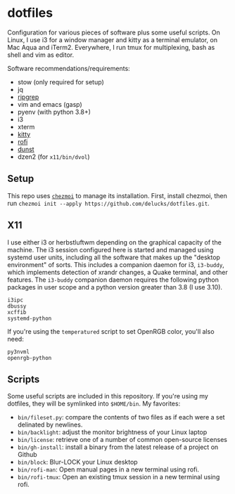 dotfiles
========

Configuration for various pieces of software plus some useful scripts. On Linux, I use i3 for a window manager and kitty as a terminal emulator, on Mac Aqua and iTerm2. Everywhere, I run tmux for multiplexing, bash as shell and vim as editor.

Software recommendations/requirements:
- stow (only required for setup)
- jq
- [ripgrep](https://github.com/BurntSushi/ripgrep)
- vim and emacs (gasp)
- pyenv (with python 3.8+)
- i3
- xterm
- [kitty](https://github.com/kovidgoyal/kitty)
- [rofi](https://github.com/davatorium/rofi)
- [dunst](https://github.com/dunst-project/dunst)
- dzen2 (for `x11/bin/dvol`)

Setup
-----

This repo uses [`chezmoi`](https://www.chezmoi.io/) to manage its installation. First, install chezmoi, then run `chezmoi init --apply https://github.com/delucks/dotfiles.git`.

X11
---

I use either i3 or herbstluftwm depending on the graphical capacity of the machine. The i3 session configured here is started and managed using systemd user units, including all the software that makes up the "desktop environment" of sorts. This includes a companion daemon for i3, `i3-buddy`, which implements detection of xrandr changes, a Quake terminal, and other features. The `i3-buddy` companion daemon requires the following python packages in user scope and a python version greater than 3.8 (I use 3.10).

```
i3ipc
dbussy
xcffib
systemd-python
```

If you're using the `temperatured` script to set OpenRGB color, you'll also need:

```
py3nvml
openrgb-python
```

Scripts
-------

Some useful scripts are included in this repository. If you're using my dotfiles, they will be symlinked into `$HOME/bin`. My favorites:

- `bin/fileset.py`: compare the contents of two files as if each were a set delinated by newlines.
- `bin/backlight`: adjust the monitor brightness of your Linux laptop
- `bin/license`: retrieve one of a number of common open-source licenses
- `bin/gh-install`: install a binary from the latest release of a project on Github
- `bin/block`: Blur-LOCK your Linux desktop
- `bin/rofi-man`: Open manual pages in a new terminal using rofi.
- `bin/rofi-tmux`: Open an existing tmux session in a new terminal using rofi.
